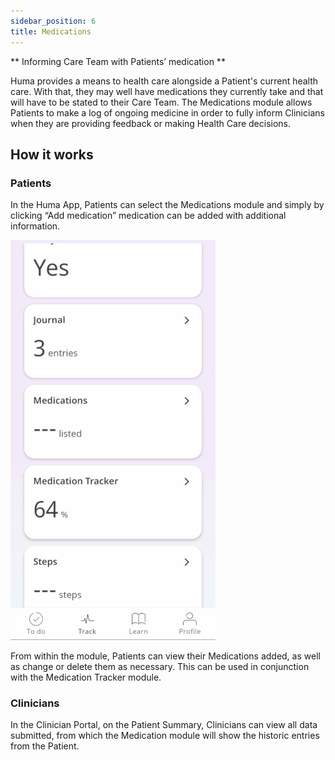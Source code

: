 ```yaml
---
sidebar_position: 6
title: Medications 
---
```

** Informing Care Team with Patients’ medication **

Huma provides a means to health care alongside a Patient's current health care. With that, they may well have medications they currently take and that will have to be stated to their Care Team. The Medications module allows Patients to make a log of ongoing medicine in order to fully inform Clinicians when they are providing feedback or making Health Care decisions.

## How it works

### Patients

In the Huma App, Patients can select the Medications module and simply by clicking “Add medication” medication can be added with additional information.

![Meditcations in the Huma app](./assets/medications.gif)

From within the module, Patients can view their Medications added, as well as change or delete them as necessary. This can be used in conjunction with the Medication Tracker module.

### Clinicians

In the Clinician Portal, on the Patient Summary, Clinicians can view all data submitted, from which the Medication module will show the historic entries from the Patient.

